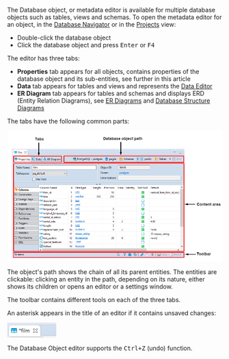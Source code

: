 The Database object, or metadata editor is available for multiple database objects such as tables, views and schemas. To open the metadata editor for an object, in the [Database Navigator](Database-Navigator) or in the [Projects](Projects) view:
* Double-click the database object
* Click the database object and press <kbd>Enter</kbd> or <kbd>F4</kbd>

The editor has three tabs:
* **Properties** tab appears for all objects, contains properties of the database object and its sub-entities, see further in this article 
* **Data** tab appears for tables and views and represents the [Data Editor](Data-Editor)
* **ER Diagram** tab appears for tables and schemas and displays ERD (Entity Relation Diagrams), see [ER Diagrams](ER-Diagrams) and [Database Structure Diagrams](Database-Structure-Diagrams)

The tabs have the following common parts:

![](images/ug/Metadata-editor.png)

The object's path shows the chain of all its parent entities. The entities are clickable: clicking an entity in the path, depending on its nature, either shows its children or opens an editor or a settings window.

The toolbar contains different tools on each of the three tabs.

An asterisk appears in the title of an editor if it contains unsaved changes:

![](images/ug/Unsaved_changes.png)

The Database Object editor supports the <kbd>Ctrl+Z</kbd> (undo) function.
